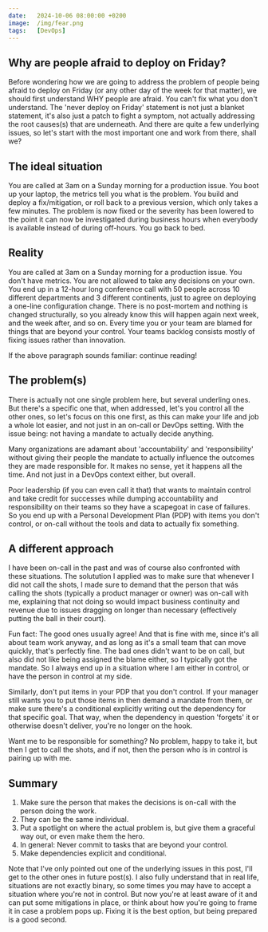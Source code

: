 ```yaml
---
date:   2024-10-06 08:00:00 +0200
image:  /img/fear.png
tags:   [DevOps]
---
```


## Why are people afraid to deploy on Friday?

Before wondering how we are going to address the problem of people being afraid to deploy on Friday (or any other day of the week for that matter), we should first understand WHY people are afraid. You can't fix what you don't understand. The 'never deploy on Friday' statement is not just a blanket statement, it's also just a patch to fight a symptom, not actually addressing the root causes(s) that are underneath. And there are quite a few underlying issues, so let's start with the most important one and work from there, shall we?

## The ideal situation

You are called at 3am on a Sunday morning for a production issue. You boot up your laptop, the metrics tell you what is the problem. You build and deploy a fix/mitigation, or roll back to a previous version, which only takes a few minutes. The problem is now fixed or the severity has been lowered to the point it can now be investigated during business hours when everybody is available instead of during off-hours. You go back to bed.

## Reality

You are called at 3am on a Sunday morning for a production issue. You don't have metrics. You are not allowed to take any decisions on your own. You end up in a 12-hour long conference call with 50 people across 10 different departments and 3 different continents, just to agree on deploying a one-line configuration change. There is no post-mortem and nothing is changed structurally, so you already know this will happen again next week, and the week after, and so on. Every time you or your team are blamed for things that are beyond your control. Your teams backlog consists mostly of fixing issues rather than innovation.

If the above paragraph sounds familiar: continue reading!


## The problem(s)

There is actually not one single problem here, but several underling ones. But there's a specific one that, when addressed, let's you control all the other ones, so let's focus on this one first, as this can make your life and job a whole lot easier, and not just in an on-call or DevOps setting. With the issue being: not having a mandate to actually decide anything.

Many organizations are adamant about 'accountability' and 'responsibility' without giving their people the mandate to actually influence the outcomes they are made responsible for. It makes no sense, yet it happens all the time. And not just in a DevOps context either, but overall.

Poor leadership (if you can even call it that) that wants to maintain control and take credit for successes while dumping accountability and responsibility on their teams so they have a scapegoat in case of failures. So you end up with a Personal Development Plan (PDP) with items you don't control, or on-call without the tools and data to actually fix something.

## A different approach

I have been on-call in the past and was of course also confronted with these situations. The solutution I applied was to make sure that whenever I did not call the shots, I made sure to demand that the person that wás calling the shots (typically a product manager or owner) was on-call with me, explaining that not doing so would impact business continuity and revenue due to issues dragging on longer than necessary (effectively putting the ball in their court).

Fun fact: The good ones usually agree! And that is fine with me, since it's all about team work anyway, and as long as it's a small team that can move quickly, that's perfectly fine. The bad ones didn't want to be on call, but also did not like being assigned the blame either, so I typically got the mandate. So I always end up in a situation where I am either in control, or have the person in control at my side.

Similarly, don't put items in your PDP that you don't control. If your manager still wants you to put those items in then demand a mandate from them, or make sure there's a conditional explicitly writing out the dependency for that specific goal. That way, when the dependency in question 'forgets' it or otherwise doesn't deliver, you're no longer on the hook.

Want me to be responsible for something? No problem, happy to take it, but then I get to call the shots, and if not, then the person who ís in control is pairing up with me.

## Summary

1. Make sure the person that makes the decisions is on-call with the person doing the work.
2. They can be the same individual.
3. Put a spotlight on where the actual problem is, but give them a graceful way out, or even make them the hero.
4. In general: Never commit to tasks that are beyond your control.
5. Make dependencies explicit and conditional.


Note that I've only pointed out one of the underlying issues in this post, I'll get to the other ones in future post(s). I also fully understand that in real life, situations are not exactly binary, so some times you may have to accept a situation where you're not in control. But now you're at least aware of it and can put some mitigations in place, or think about how you're going to frame it in case a problem pops up. Fixing it is the best option, but being prepared is a good second.